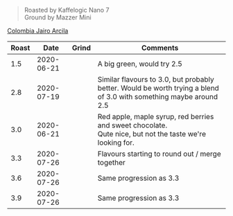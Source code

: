 > Roasted by Kaffelogic Nano 7<br>
> Ground by Mazzer Mini

[Colombia Jairo Arcila](https://www.greenbeanhouse.co.nz/product/2128854)

| Roast | Date       | Grind | Comments |
|-------|------------|-------|----------
| 1.5   | 2020-06-21 |  | A big green, would try 2.5
| 2.8   | 2020-07-19 |  | Similar flavours to 3.0, but probably better. Would be worth trying a blend of 3.0 with something maybe around 2.5
| 3.0   | 2020-06-21 |  | Red apple, maple syrup, red berries and sweet chocolate.<br>Qute nice, but not the taste we're looking for.
| 3.3   | 2020-07-26 |  | Flavours starting to round out / merge together
| 3.6   | 2020-07-26 |  | Same progression as 3.3
| 3.9   | 2020-07-26 |  | Same progression as 3.3
